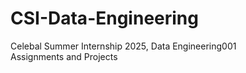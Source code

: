 # CSI-Data-Engineering
Celebal Summer Internship 2025, Data Engineering001 Assignments and Projects

